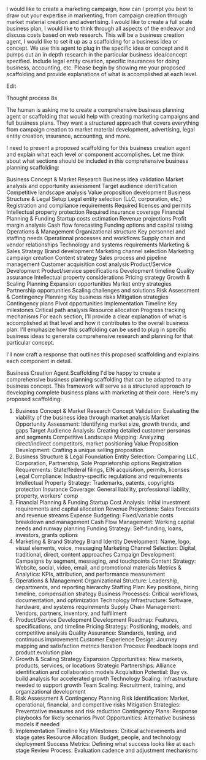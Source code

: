 
I would like to create a marketing campaign, how can I prompt you best to draw out your expertise in markenting, from campaign creation through market material creation and advertising. I would like to create a full scale business plan, I would like to think through all aspects of the endeavor and discuss costs based on web research. This will be a business creation agent, I would like to set it up as a scaffolding for a business idea or concept. We use this agent to plug in the specific idea  or concept and it pumps out an in depth research in the particular business idea/concept specified. Include legal entity creation, specific insurances for doing business, accounting, etc. Please begin by showing me your proposed scaffolding and provide explanations of what is accomplished at each level.

Edit

Thought process
8s

The human is asking me to create a comprehensive business planning agent or scaffolding that would help with creating marketing campaigns and full business plans. They want a structured approach that covers everything from campaign creation to market material development, advertising, legal entity creation, insurance, accounting, and more.

I need to present a proposed scaffolding for this business creation agent and explain what each level or component accomplishes. Let me think about what sections should be included in this comprehensive business planning scaffolding:

Business Concept & Market Research
Business idea validation
Market analysis and opportunity assessment
Target audience identification
Competitive landscape analysis
Value proposition development
Business Structure & Legal Setup
Legal entity selection (LLC, corporation, etc.)
Registration and compliance requirements
Required licenses and permits
Intellectual property protection
Required insurance coverage
Financial Planning & Funding
Startup costs estimation
Revenue projections
Profit margin analysis
Cash flow forecasting
Funding options and capital raising
Operations & Management
Organizational structure
Key personnel and staffing needs
Operational processes and workflows
Supply chain and vendor relationships
Technology and systems requirements
Marketing & Sales Strategy
Brand development
Marketing channel selection
Marketing campaign creation
Content strategy
Sales process and pipeline management
Customer acquisition cost analysis
Product/Service Development
Product/service specifications
Development timeline
Quality assurance
Intellectual property considerations
Pricing strategy
Growth & Scaling Planning
Expansion opportunities
Market entry strategies
Partnership opportunities
Scaling challenges and solutions
Risk Assessment & Contingency Planning
Key business risks
Mitigation strategies
Contingency plans
Pivot opportunities
Implementation Timeline
Key milestones
Critical path analysis
Resource allocation
Progress tracking mechanisms
For each section, I'll provide a clear explanation of what is accomplished at that level and how it contributes to the overall business plan. I'll emphasize how this scaffolding can be used to plug in specific business ideas to generate comprehensive research and planning for that particular concept.

I'll now craft a response that outlines this proposed scaffolding and explains each component in detail.

Business Creation Agent Scaffolding
I'd be happy to create a comprehensive business planning scaffolding that can be adapted to any business concept. This framework will serve as a structured approach to developing complete business plans with marketing at their core. Here's my proposed scaffolding:

1. Business Concept & Market Research
Concept Validation: Evaluating the viability of the business idea through market analysis
Market Opportunity Assessment: Identifying market size, growth trends, and gaps
Target Audience Analysis: Creating detailed customer personas and segments
Competitive Landscape Mapping: Analyzing direct/indirect competitors, market positioning
Value Proposition Development: Crafting a unique selling proposition
2. Business Structure & Legal Foundation
Entity Selection: Comparing LLC, Corporation, Partnership, Sole Proprietorship options
Registration Requirements: State/federal filings, EIN acquisition, permits, licenses
Legal Compliance: Industry-specific regulations and requirements
Intellectual Property Strategy: Trademarks, patents, copyrights protection
Insurance Coverage: General liability, professional liability, property, workers' comp
3. Financial Planning & Funding
Startup Cost Analysis: Initial investment requirements and capital allocation
Revenue Projections: Sales forecasts and revenue streams
Expense Budgeting: Fixed/variable costs breakdown and management
Cash Flow Management: Working capital needs and runway planning
Funding Strategy: Self-funding, loans, investors, grants options
4. Marketing & Brand Strategy
Brand Identity Development: Name, logo, visual elements, voice, messaging
Marketing Channel Selection: Digital, traditional, direct, content approaches
Campaign Development: Campaigns by segment, messaging, and touchpoints
Content Strategy: Website, social, video, email, and promotional materials
Metrics & Analytics: KPIs, attribution, and performance measurement
5. Operations & Management
Organizational Structure: Leadership, departments, and reporting hierarchy
Staffing Plan: Key positions, hiring timeline, compensation strategy
Business Processes: Critical workflows, documentation, and optimization
Technology Infrastructure: Software, hardware, and systems requirements
Supply Chain Management: Vendors, partners, inventory, and fulfillment
6. Product/Service Development
Development Roadmap: Features, specifications, and timeline
Pricing Strategy: Positioning, models, and competitive analysis
Quality Assurance: Standards, testing, and continuous improvement
Customer Experience Design: Journey mapping and satisfaction metrics
Iteration Process: Feedback loops and product evolution plan
7. Growth & Scaling Strategy
Expansion Opportunities: New markets, products, services, or locations
Strategic Partnerships: Alliance identification and collaboration models
Acquisition Potential: Buy vs. build analysis for accelerated growth
Technology Scaling: Infrastructure needed to support growth
Team Scaling: Recruitment, training, and organizational development
8. Risk Assessment & Contingency Planning
Risk Identification: Market, operational, financial, and competitive risks
Mitigation Strategies: Preventative measures and risk reduction
Contingency Plans: Response playbooks for likely scenarios
Pivot Opportunities: Alternative business models if needed
9. Implementation Timeline
Key Milestones: Critical achievements and stage gates
Resource Allocation: Budget, people, and technology deployment
Success Metrics: Defining what success looks like at each stage
Review Process: Evaluation cadence and adjustment mechanisms



